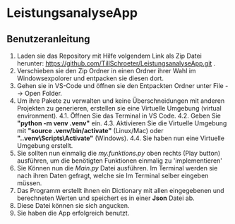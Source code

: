 # LeistungsanalyseApp

## Benutzeranleitung
1. Laden sie das Repository mit Hilfe volgendem Link als Zip Datei herunter: https://github.com/TillSchroeter/LeistungsanalyseApp.git .
2. Verschieben sie den Zip Ordner in einen Ordner ihrer Wahl im Windowsexpolorer und entpacken sie diesen dort.
3. Gehen sie in VS-Code und öffnen sie den Entpackten Ordner unter File --> Open Folder.
4. Um ihre Pakete zu verwalten und keine Überschneidungen mit anderen Projekten zu generieren, erstellen sie eine Virtuelle Umgebung (virtual environment).
   4.1. Öffnen Sie das Terminal in VS Code.
   4.2. Geben Sie **"python -m venv .venv"** ein.
   4.3. Aktivieren Sie die Virtuelle Umgebung mit **"source .venv/bin/activate"** (Linux/Mac) oder **".\.venv\Scripts\Activate"** (Windows).
   4.4. Sie haben nun eine Virtuelle Umgebung erstellt.
5. Sie sollten nun einmalig die _my.funktions.py_ oben rechts (Play button) ausführen, um die benötigten Funktionen einmalig zu 'implementieren'
6. Sie Können nun die _Main.py_ Datei ausführen. Im Terminal werden sie nach ihren Daten gefragt, welche sie Im Terminal selber eingeben müssen.
7. Das Programm erstellt ihnen ein Dictionary mit allen eingegebenen und berechneten Werten und speichert es in einer **Json** Datei ab.
8. Diese Datei können sie sich angucken.
9. Sie haben die App erfolgreich benutzt.
